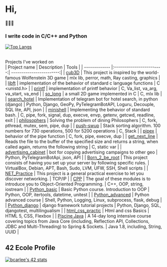 # Hi,
👋👋👋  
### I write code in C/C++ and Python ###

[![Top Langs](https://github-readme-stats.vercel.app/api/top-langs/?username=ilnrzakirov&layout=compact)](https://github.com/anuraghazra/github-readme-stats)

<br> Projects I've worked on </br>
| Project name      | Description                | Tools |
| ------------- |:------------------------:| ------------------------:|
| [cub3D](https://github.com/ilnrzakirov/cu3D)  |  This project is inspired by the world-famous Wolfenstein 3D game    | mlx lib, perror, math, Ray casting, graphics |
| [libft](https://github.com/ilnrzakirov/libft)  |  implementation of the behavior of standard c language functions    | C <unistd.h> |
| [printf](https://github.com/ilnrzakirov/ft_printf)     | implementation of printf behavior |   С, Va_list, va_arg, va_start, va_end |
| [so_long](https://github.com/ilnrzakirov/so_long)  | a small 2D game implemented in C         |    C, mlx lib |
| [search_hotel](https://github.com/ilnrzakirov/hotels)  | Implementation of telegram bot for hotel search, in python (django)         |  Python, Django, GeoPy, PyTelegramBotAPI, Loguru, Decouple, SQL lite, API, json |
| [minishell](https://github.com/ilnrzakirov/minishell)  | Implementing the behavior of standard bash.          |    C, pipe, fork, signal, dup, execve, envp, getenv, getcwd, readline, exit |
| [philosophers](https://github.com/ilnrzakirov/philosophers)  | Solving the problem of dining Philosophers         |    C, fork, pthread, mutex, sem, pipe, dup |
| [push-swup](https://github.com/ilnrzakirov/push_swap)  | Stack sorting algorithm. 100 numbers for 730 operations, 500 for 5200 operations         |    C, Stack |
| [pipex](https://github.com/ilnrzakirov/pipex) | behavior of the pipe function         |    C, fork, pipe, execve, dup |
| [get_next_line](https://github.com/ilnrzakirov/get_next_line) | Reads the file to the buffer of the specified size and returns a string, when called again, returns the following string        |    C, static var |
| [advertising_cabinet](https://github.com/ilnrzakirov/advertising_cabinet) | bot for copying advertising campaigns to other geo  |    Python, PyTelegramBotApi, json, API |
| [Born_2_be_root](https://github.com/ilnrzakirov/born_2_be_root) | This project consists of having you set up your server by following specific rules.  |    VirtualBox, Debian, APT, Bash, Sudo, LVM, UFW, SSH, Shell scripts |
| [NET_Practice](https://github.com/ilnrzakirov/Net_Practice) | This project is a general practical exercise to let you discover networking.  |   TCP/IP |
| [CPP](https://github.com/ilnrzakirov/CPP) | The goal of these modules is to introduce you to Object-Oriented Programming.  |   C++, OOP, string, iostream |
| [Python_basic](https://github.com/ilnrzakirov/Python_basic) | Basic Python course. Introduction to OOP  |   Python, OOP, itertools, datetime, unitest |
| [Python_advanced](https://github.com/ilnrzakirov/Python_advanced) | Python advanced course  |   Shell, Python, Logging, Linux, subprocess, flask, debug |
| [Python_django](https://github.com/ilnrzakirov/Python_django) | django framework tutorial projects  |   Python, Django, SQL, djangotest, multilingualism |
| [html_css_practic](https://github.com/ilnrzakirov/html_css_practic) | Html and css Basics  |   HTML 5, CSS, Flexbox  |
| [Piscine Java](https://github.com/ilnrzakirov/piscine_java) | A 14-day long intensive course covering topics from Java Core (including, Reflection API, Collections, JDBC and Multi-Threading) to Spring & Sockets. |   Java 1.8, including, String, UUID  |


## 42 Ecole Profile
[![bcarlee's 42 stats](https://badge42.vercel.app/api/v2/cl1w1089o001109l4bwx8xiuf/stats?cursusId=21&coalitionId=102)](https://github.com/JaeSeoKim/badge42)
